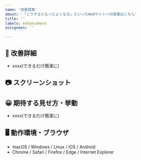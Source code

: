```yaml
---
name: '改善提案'
about: '「こうするともっとよくなる」といったWebサイトへの提案はこちら'
title: ''
labels: enhancement
assignees: ''

---
```


## 💬 改善詳細
- xxxx(できるだけ簡潔に)

## 📷 スクリーンショット

## 😀 期待する見せ方・挙動
- xxxx(できるだけ簡潔に)

## 🖥 動作環境・ブラウザ
- macOS / Windows / Linux / iOS / Android
- Chrome / Safari / Firefox / Edge / Internet Explorer

